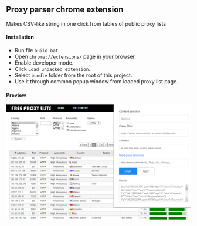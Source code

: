 ## Proxy parser chrome extension

Makes CSV-like string in one click from tables of public proxy lists

#### Installation
- Run file `build.bat`.
- Open `chrome://extensions/` page in your browser.
- Enable developer mode.
- Click `Load unpacked extension`.
- Select `bundle` folder from the root of this project.
- Use it through common popup window from loaded proxy list page.

#### Preview
![Preview](preview.png)
